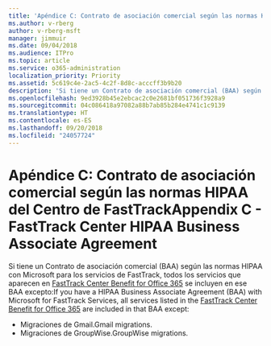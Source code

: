 ```yaml
---
title: 'Apéndice C: Contrato de asociación comercial según las normas HIPAA del Centro de FastTrack'
ms.author: v-rberg
author: v-rberg-msft
manager: jimmuir
ms.date: 09/04/2018
ms.audience: ITPro
ms.topic: article
ms.service: o365-administration
localization_priority: Priority
ms.assetid: 5c619c4e-2ac5-4c2f-8d8c-acccff3b9b20
description: 'Si tiene un Contrato de asociación comercial (BAA) según las normas HIPAA con Microsoft para los servicios de FastTrack, todos los servicios que aparecen en FastTrack Center Benefit for Office 365 se incluyen en ese BAA excepto:'
ms.openlocfilehash: 9ed3928b45e2ebcac2c0e2681bf051736f3928a9
ms.sourcegitcommit: 04c086418a97082a88b7ab85b284e4741c1c9139
ms.translationtype: HT
ms.contentlocale: es-ES
ms.lasthandoff: 09/20/2018
ms.locfileid: "24057724"
---
```

# <a name="appendix-c---fasttrack-center-hipaa-business-associate-agreement"></a><span data-ttu-id="b591c-103">Apéndice C: Contrato de asociación comercial según las normas HIPAA del Centro de FastTrack</span><span class="sxs-lookup"><span data-stu-id="b591c-103">Appendix C - FastTrack Center HIPAA Business Associate Agreement</span></span>

<span data-ttu-id="b591c-104">Si tiene un Contrato de asociación comercial (BAA) según las normas HIPAA con Microsoft para los servicios de FastTrack, todos los servicios que aparecen en [FastTrack Center Benefit for Office 365](fasttrack-benefit-for-office-365.md) se incluyen en ese BAA excepto:</span><span class="sxs-lookup"><span data-stu-id="b591c-104">If you have a HIPAA Business Associate Agreement (BAA) with Microsoft for FastTrack Services, all services listed in the [FastTrack Center Benefit for Office 365](fasttrack-benefit-for-office-365.md) are included in that BAA except:</span></span> 
  
- <span data-ttu-id="b591c-105">Migraciones de Gmail.</span><span class="sxs-lookup"><span data-stu-id="b591c-105">Gmail migrations.</span></span>   
- <span data-ttu-id="b591c-106">Migraciones de GroupWise.</span><span class="sxs-lookup"><span data-stu-id="b591c-106">GroupWise migrations.</span></span>
    

